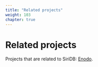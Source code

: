 ```yaml
---
title: "Related projects"
weight: 103
chapter: true
---
```


# Related projects

Projects that are related to SiriDB: [Enodo](./enodo).